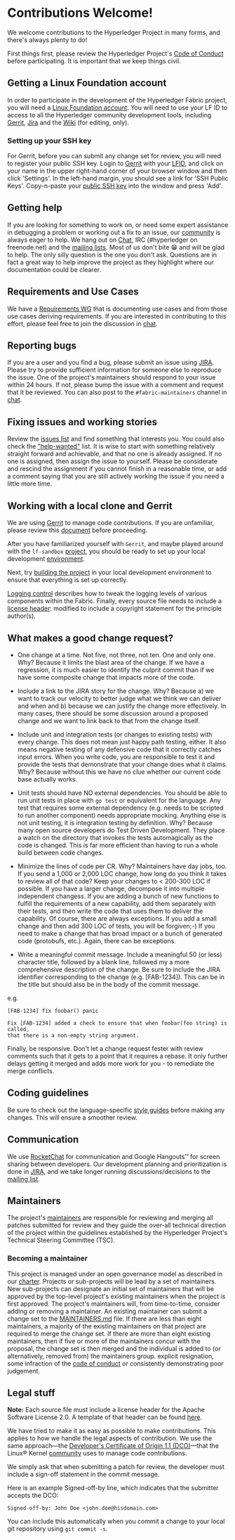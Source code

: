 # Contributions Welcome!

We welcome contributions to the Hyperledger Project in many forms, and
there's always plenty to do!

First things first, please review the Hyperledger Project's [Code of Conduct](https://wiki.hyperledger.org/community/hyperledger-project-code-of-conduct)
before participating. It is important that we keep things civil.

## Getting a Linux Foundation account

In order to participate in the development of the Hyperledger Fabric project,
you will need a [Linux Foundation account](Gerrit/lf-account.md). You will need
to use your LF ID to access to all the Hyperledger community development tools,
including [Gerrit](https://gerrit.hyperledger.org),
[Jira](https://jira.hyperledger.org) and the
[Wiki](https://wiki.hyperledger.org/start) (for editing, only).

### Setting up your SSH key

For Gerrit, before you can submit any change set for review, you will need to
register your public SSH key. Login to [Gerrit](https://gerrit.hyperledger.org)
with your [LFID](Gerrit/lf-account.md), and click on your name in the upper
right-hand corner of your browser window and then click 'Settings'. In the
left-hand margin, you should see a link for 'SSH Public Keys'. Copy-n-paste
your [public SSH key](https://help.github.com/articles/generating-an-ssh-key/)
into the window and press 'Add'.

## Getting help

If you are looking for something to work on, or need some expert assistance in
debugging a problem or working out a fix to an issue, our
[community](https://www.hyperledger.org/community) is always eager to help. We
hang out on [Chat](https://chat.hyperledger.org/channel/fabric/), IRC
(#hyperledger on freenode.net) and the [mailing lists](http://lists.hyperledger.org/).
Most of us don't bite :grin: and will be glad to help. The only silly question
is the one you don't ask. Questions are in fact a great way to help improve the
project as they highlight where our documentation could be clearer.

## Requirements and Use Cases

We have a [Requirements
WG](https://wiki.hyperledger.org/groups/requirements/requirements-wg) that is
documenting use cases and from those use cases deriving requirements. If you are
interested in contributing to this effort, please feel free to join the
discussion in [chat](https://chat.hyperledger.org/channel/requirements/).

## Reporting bugs

If you are a user and you find a bug, please submit an issue using
[JIRA](https://jira.hyperledger.org). Please try to provide
sufficient information for someone else to reproduce the issue. One of the
project's maintainers should respond to your issue within 24 hours. If not,
please bump the issue with a comment and request that it be reviewed. You can
also post to the `#fabric-maintainers` channel in
[chat](https://chat.hyperledger.org/channel/fabric-maintainers).

## Fixing issues and working stories

Review the [issues list](https://github.com/hyperledger/fabric/issues) and find
something that interests you. You could also check the
["help-wanted"](https://jira.hyperledger.org/issues/?jql=project%20%3D%20Fabric%20AND%20labels%20%3D%20help-wanted)
list. It is wise to start with something relatively straight forward and
achievable, and that no one is already assigned. If no one is assigned,
then assign the issue to yourself. Please be considerate and rescind the
assignment if you cannot finish in a reasonable time, or add a comment
saying that you are still actively working the issue if you need a little
more time.

## Working with a local clone and Gerrit

We are using [Gerrit](https://gerrit.hyperledger.org/r/#/admin/projects/fabric)
to manage code contributions. If you are unfamiliar, please review this
[document](Gerrit/gerrit.md) before proceeding.

After you have familiarized yourself with `Gerrit`, and maybe played around with
the `lf-sandbox`
[project](https://gerrit.hyperledger.org/r/#/admin/projects/lf-sandbox,branches),
you should be ready to set up your local development
[environment](dev-setup/devenv.md).

Next, try [building the project](dev-setup/build.md) in your local development
environment to ensure that everything is set up correctly.

[Logging control](Setup/logging-control.md) describes how to tweak the logging
levels of various components within the Fabric. Finally, every source file
needs to include a [license header](dev-setup/headers.txt): modified to include
a copyright statement for the principle author(s).

## What makes a good change request?

* One change at a time. Not five, not three, not ten. One and only one. Why?
Because it limits the blast area of the change. If we have a regression, it is
much easier to identify the culprit commit than if we have some composite
change that impacts more of the code.

* Include a link to the JIRA story for the change. Why? Because a) we want to
track our velocity to better judge what we think we can deliver and when and b)
because we can justify the change more effectively. In many cases, there
should be some discussion around a proposed change and we want to link back to
that from the change itself.

* Include unit and integration tests (or changes to existing tests) with every
change. This does not mean just happy path testing, either. It also means
negative testing of any defensive code that it correctly catches input errors.
When you write code, you are responsible to test it and provide the tests that
demonstrate that your change does what it claims. Why? Because
without this we have no clue whether our current code base actually works.

* Unit tests should have NO external dependencies. You should be able to run
unit tests in place with `go test` or equivalent for the language. Any test
that requires some external dependency (e.g. needs to be scripted to run another
component) needs appropriate mocking. Anything else is not unit testing, it is
integration testing by definition. Why? Because many open source developers
do Test Driven Development. They place a watch on the directory that invokes
the tests automagically as the code is changed. This is far more efficient
than having to run a whole build between code changes.

* Minimize the lines of code per CR. Why? Maintainers have day jobs, too. If
you send a 1,000 or 2,000 LOC change, how long do you think it takes to review
all of that code? Keep your changes to < 200-300 LOC if possible. If you have a
larger change, decompose it into multiple independent changess. If you are adding
a bunch of new functions to fulfill the requirements of a new capability, add
them separately with their tests, and then write the code that uses them to
deliver the capability. Of course, there are always exceptions. If you add a
small change and then add 300 LOC of tests, you will be forgiven;-)
If you need to make a change that has broad impact or a bunch of generated
code (protobufs, etc.). Again, there can be exceptions.

* Write a meaningful commit message. Include a meaningful 50 (or less) character
title, followed by a blank line, followed my a more comprehensive description
of the change. Be sure to include the JIRA identifier corresponding to the
change (e.g. [FAB-1234]). This can be in the title but should also be in the
body of the commit message.

e.g.
```
[FAB-1234] fix foobar() panic

Fix [FAB-1234] added a check to ensure that when foobar(foo string) is called,
that there is a non-empty string argument.
```

Finally, be responsive. Don't let a change request fester with review comments
such that it gets to a point that it requires a rebase. It only further delays
getting it merged and adds more work for you - to remediate the merge conflicts.

## Coding guidelines

Be sure to check out the language-specific
[style guides](Style-guides/go-style.md) before making any changes. This will
ensure a smoother review.

## Communication <a name="communication"></a>

We use [RocketChat](https://chat.hyperledger.org/) for communication and
Google Hangouts&trade; for screen sharing between developers. Our development
planning and prioritization is done in [JIRA](https://jira.hyperledger.org),
and we take longer running discussions/decisions to the
[mailing list](http://lists.hyperledger.org/mailman/listinfo/hyperledger-fabric).

## Maintainers

The project's [maintainers](MAINTAINERS.md) are responsible for reviewing and
merging all patches submitted for review and they guide the over-all technical
direction of the project within the guidelines established by the Hyperledger
Project's Technical Steering Committee (TSC).

### Becoming a maintainer

This project is managed under an open governance model as described in our
[charter](https://www.hyperledger.org/about/charter). Projects or sub-projects
will be lead by a set of maintainers. New sub-projects can designate an initial
set of maintainers that will be approved by the top-level project's existing
maintainers when the project is first approved. The project's maintainers will,
from time-to-time, consider adding or removing a maintainer. An existing
maintainer can submit a change set to the [MAINTAINERS.md](MAINTAINERS.md) file.
If there are less than eight maintainers, a majority of the existing maintainers
on that project are required to merge the change set. If there are more than
eight existing maintainers, then if five or more of the maintainers concur with
the proposal, the change set is then merged and the individual is added to
(or alternatively, removed from) the maintainers group. explicit resignation,
some infraction of the [code of conduct](https://wiki.hyperledger.org/community/hyperledger-project-code-of-conduct)
or consistently demonstrating poor judgement.

## Legal stuff

**Note:** Each source file must include a license header for the Apache Software
License 2.0. A template of that header can be found [here](https://github.com/hyperledger/fabric/blob/master/docs/dev-setup/headers.txt).

We have tried to make it as easy as possible to make contributions. This
applies to how we handle the legal aspects of contribution. We use the same
approach&mdash;the [Developer's Certificate of Origin 1.1 (DCO)](docs/biz/DCO1.1.txt)&mdash;that
the Linux&reg; Kernel [community](http://elinux.org/Developer_Certificate_Of_Origin)
uses to manage code contributions.

We simply ask that when submitting a patch for review, the developer must include
a sign-off statement in the commit message.

Here is an example Signed-off-by line, which indicates that the submitter
accepts the DCO:

```
Signed-off-by: John Doe <john.doe@hisdomain.com>
```
You can include this automatically when you commit a change to your local git
repository using `git commit -s`.
